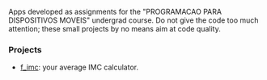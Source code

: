 Apps developed as assignments for the "PROGRAMACAO PARA DISPOSITIVOS MOVEIS" undergrad course. Do not give the code too much attention; these small projects by no means aim at code quality.

### Projects

- [f_imc](f_imc/): your average IMC calculator.
